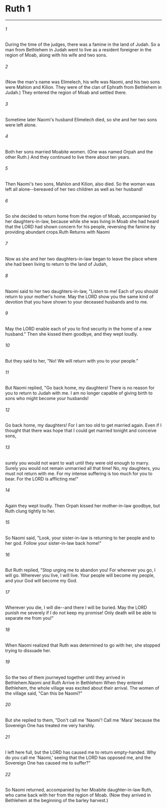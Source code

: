 # Ruth 1
***



###### 1 
During the time of the judges, there was a famine in the land of Judah. So a man from Bethlehem in Judah went to live as a resident foreigner in the region of Moab, along with his wife and two sons. 

###### 2 
(Now the man's name was Elimelech, his wife was Naomi, and his two sons were Mahlon and Kilion. They were of the clan of Ephrath from Bethlehem in Judah.) They entered the region of Moab and settled there. 

###### 3 
Sometime later Naomi's husband Elimelech died, so she and her two sons were left alone. 

###### 4 
Both her sons married Moabite women. (One was named Orpah and the other Ruth.) And they continued to live there about ten years. 

###### 5 
Then Naomi's two sons, Mahlon and Kilion, also died. So the woman was left all alone--bereaved of her two children as well as her husband! 

###### 6 
So she decided to return home from the region of Moab, accompanied by her daughters-in-law, because while she was living in Moab she had heard that the LORD had shown concern for his people, reversing the famine by providing abundant crops.Ruth Returns with Naomi 

###### 7 
Now as she and her two daughters-in-law began to leave the place where she had been living to return to the land of Judah, 

###### 8 
Naomi said to her two daughters-in-law, "Listen to me! Each of you should return to your mother's home. May the LORD show you the same kind of devotion that you have shown to your deceased husbands and to me. 

###### 9 
May the LORD enable each of you to find security in the home of a new husband." Then she kissed them goodbye, and they wept loudly. 

###### 10 
But they said to her, "No! We will return with you to your people." 

###### 11 
But Naomi replied, "Go back home, my daughters! There is no reason for you to return to Judah with me. I am no longer capable of giving birth to sons who might become your husbands! 

###### 12 
Go back home, my daughters! For I am too old to get married again. Even if I thought that there was hope that I could get married tonight and conceive sons, 

###### 13 
surely you would not want to wait until they were old enough to marry. Surely you would not remain unmarried all that time! No, my daughters, you must not return with me. For my intense suffering is too much for you to bear. For the LORD is afflicting me!" 

###### 14 
Again they wept loudly. Then Orpah kissed her mother-in-law goodbye, but Ruth clung tightly to her. 

###### 15 
So Naomi said, "Look, your sister-in-law is returning to her people and to her god. Follow your sister-in-law back home!" 

###### 16 
But Ruth replied, "Stop urging me to abandon you! For wherever you go, I will go. Wherever you live, I will live. Your people will become my people, and your God will become my God. 

###### 17 
Wherever you die, I will die--and there I will be buried. May the LORD punish me severely if I do not keep my promise! Only death will be able to separate me from you!" 

###### 18 
When Naomi realized that Ruth was determined to go with her, she stopped trying to dissuade her. 

###### 19 
So the two of them journeyed together until they arrived in Bethlehem.Naomi and Ruth Arrive in Bethlehem When they entered Bethlehem, the whole village was excited about their arrival. The women of the village said, "Can this be Naomi?" 

###### 20 
But she replied to them, "Don't call me 'Naomi'! Call me 'Mara' because the Sovereign One has treated me very harshly. 

###### 21 
I left here full, but the LORD has caused me to return empty-handed. Why do you call me 'Naomi,' seeing that the LORD has opposed me, and the Sovereign One has caused me to suffer?" 

###### 22 
So Naomi returned, accompanied by her Moabite daughter-in-law Ruth, who came back with her from the region of Moab. (Now they arrived in Bethlehem at the beginning of the barley harvest.)

